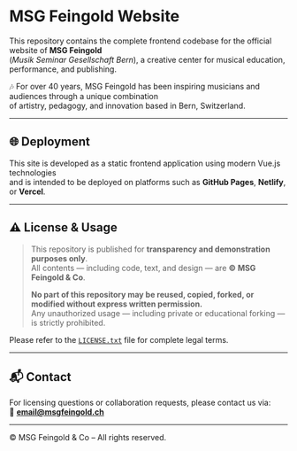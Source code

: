 # MSG Feingold Website

This repository contains the complete frontend codebase for the official website of **MSG Feingold**  
(*Musik Seminar Gesellschaft Bern*), a creative center for musical education, performance, and publishing.

🎶 For over 40 years, MSG Feingold has been inspiring musicians and audiences through a unique combination  
of artistry, pedagogy, and innovation based in Bern, Switzerland.

---

## 🌐 Deployment

This site is developed as a static frontend application using modern Vue.js technologies  
and is intended to be deployed on platforms such as **GitHub Pages**, **Netlify**, or **Vercel**.

---

## ⚠️ License & Usage

> This repository is published for **transparency and demonstration purposes only**.  
> All contents — including code, text, and design — are **© MSG Feingold & Co**.  
>  
> **No part of this repository may be reused, copied, forked, or modified without express written permission.**  
> Any unauthorized usage — including private or educational forking — is strictly prohibited.

Please refer to the [`LICENSE.txt`](./LICENSE.txt) file for complete legal terms.

---

## 📬 Contact

For licensing questions or collaboration requests, please contact us via:  
📧 **email@msgfeingold.ch**

---

© MSG Feingold & Co – All rights reserved.
